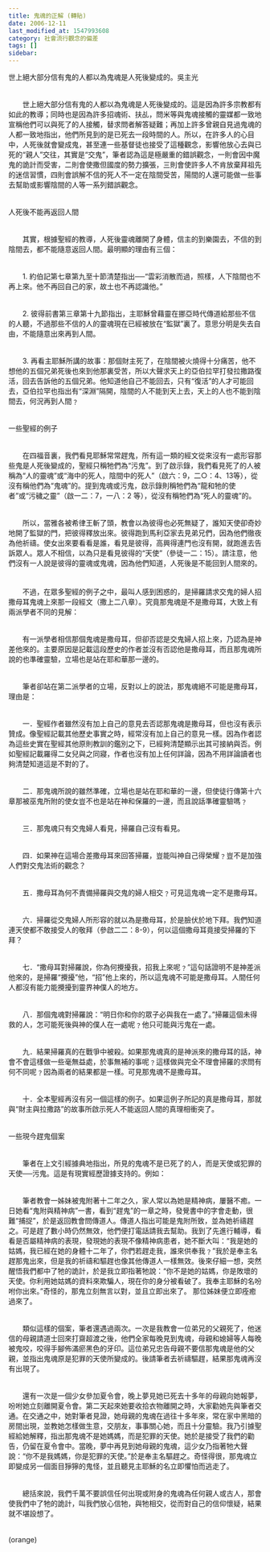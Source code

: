 ```yaml
---
title: 鬼魂的正解 (轉貼)
date: 2006-12-11
last_modified_at: 1547993608
category: 社會流行觀念的偏差
tags: []
sidebar: 
---
```


<p>世上絕大部分信有鬼的人都以為鬼魂是人死後變成的。<!--more-->吳主光<br/><br/><br/>　　世上絕大部分信有鬼的人都以為鬼魂是人死後變成的。這是因為許多宗教都有如此的教導；同時也是因為許多招魂術、扶乩，問米等與鬼魂接觸的靈媒都一致地宣稱他們可以與死了的人接觸，替求問者解答疑難；再加上許多曾親自見過鬼魂的人都一致地指出，他們所見到的是已死去一段時間的人。所以，在許多人的心目中，人死後就會變成鬼，甚至連一些基督徒也接受了這種觀念，影響他放心去與已死的“親人”交往，其實是“交鬼”，筆者認為這是極嚴重的錯誤觀念，一則會因中魔鬼的詭計而受害，二則會使撒但國度的勢力擴張，三則會使許多人不肯放棄拜祖先的迷信習慣，四則會誤解不信的死人不一定在陰間受苦，陽間的人還可能做一些事去幫助或影響陰間的人等一系列錯誤觀念。 <br/><br/><br/>人死後不能再返回人間 <br/><br/><br/>　　其實，根據聖經的教導，人死後靈魂離開了身體，信主的到樂園去，不信的到陰間去，都不能隨意返回人間。最明顯的理由有三個： <br/><br/><br/>　　1. 約伯記第七章第九至十節清楚指出──“雲彩消散而過，照樣，人下陰間也不再上來。他不再回自己的家，故土也不再認識他。” <br/><br/><br/>　　2. 彼得前書第三章第十九節指出，主耶穌曾藉靈在挪亞時代傳道給那些不信的人聽，不過那些不信的人的靈魂現在已經被放在“監獄”裏了。意思分明是失去自由，不能隨意出來再到人間。 <br/><br/><br/>　　3. 再看主耶穌所講的故事：那個財主死了，在陰間被火燒得十分痛苦，他不想他的五個兄弟死後也來到他那裏受苦，所以大聲求天上的亞伯拉罕打發拉撒路復活，回去告訴他的五個兄弟。他知道他自己不能回去，只有“復活”的人才可能回去，亞伯拉罕也指出有“深淵”隔開，陰間的人不能到天上去，天上的人也不能到陰間去，何況再到人間﹖ <br/><br/><br/>一些聖經的例子 <br/><br/><br/>　　在四福音裏，我們看見耶穌常常趕鬼，所有這一類的經文從來沒有一處形容那些鬼是人死後變成的，聖經只稱牠們為“污鬼”。到了啟示錄，我們看見死了的人被稱為“人的靈魂”或“海中的死人，陰間中的死人”（啟六：9，二○：4、13等），從沒有稱他們為“鬼魂”的。提到鬼魂或污鬼，啟示錄則稱牠們為“龍和牠的使者”或“污穢之靈”（啟一二：7，一八：2 等），從沒有稱牠們為“死人的靈魂”的。 <br/><br/><br/>　　所以，當雅各被希律王斬了頭，教會以為彼得也必死無疑了，誰知天使卻奇妙地開了監獄的門，把彼得釋放出來。彼得跑到馬利亞家去見弟兄們，因為他們徹夜為他祈禱。使女出來要看看是誰，看見是彼得，高興得連門也沒有開，就跑進去告訴眾人。眾人不相信，以為只是看見彼得的“天使”（參徒一二：15）。請注意，他們沒有一人說是彼得的靈魂或鬼魂，因為他們知道，人死後是不能回到人間來的。 <br/><br/>　　<br/>　　不過，在眾多聖經的例子之中，最叫人感到困惑的，是掃羅請求交鬼的婦人招撒母耳鬼魂上來那一段經文（撒上二八章）。究竟那鬼魂是不是撒母耳，大致上有兩派學者不同的見解： <br/><br/><br/>　　有一派學者相信那個鬼魂是撒母耳，但卻否認是交鬼婦人招上來，乃認為是神差他來的。主要原因是記載這段歷史的作者並沒有否認他是撒母耳，而且那鬼魂所說的也準確靈驗，立場也是站在耶和華那一邊的。 <br/><br/><br/>　　筆者卻站在第二派學者的立場，反對以上的說法，那鬼魂絕不可能是撒母耳，理由是： <br/><br/><br/>　　一．聖經作者雖然沒有加上自己的意見去否認那鬼魂是撒母耳，但也沒有表示贊成。像聖經記載其他歷史事實之時，經常沒有加上自己的意見一樣。因為作者認為這些史實在聖經其他原則教訓的鑑別之下，已經夠清楚顯示出其可接納與否。例如聖經記載羅得二女兒與之同寢，作者也沒有加上任何詳論，因為不用詳論讀者也夠清楚知道這是不對的了。 <br/><br/><br/>　　二．那鬼魂所說的雖然準確，立場也是站在耶和華的一邊，但使徒行傳第十六章那被巫鬼所附的使女豈不也是站在神和保羅的一邊，而且說話準確靈驗嗎﹖ <br/><br/><br/>　　三．那鬼魂只有交鬼婦人看見，掃羅自己沒有看見。 <br/><br/><br/>　　四．如果神在這場合差撒母耳來回答掃羅，豈能叫神自己得榮耀﹖豈不是加強人們對交鬼法術的觀念？ <br/><br/><br/>　　五．撒母耳為何不責備掃羅與交鬼的婦人相交﹖可見這鬼魂一定不是撒母耳。 <br/><br/><br/>　　六．掃羅從交鬼婦人所形容的就以為是撒母耳，於是臉伏於地下拜。我們知道連天使都不敢接受人的敬拜（參啟二二：8-9），何以這個撒母耳竟接受掃羅的下拜？ <br/><br/><br/>　　七．“撒母耳對掃羅說，你為何攪擾我，招我上來呢﹖”這句話證明不是神差派他來的，是掃羅“攪擾”他，“招”他上來的，所以這鬼魂不可能是撒母耳。人間任何人都沒有能力能攪擾到靈界神僕人的地方。 <br/><br/><br/>　　八．那個鬼魂對掃羅說：“明日你和你的眾子必與我在一處了。”掃羅這個未得救的人，怎可能死後與神的僕人在一處呢﹖他只可能與污鬼在一處。 <br/><br/><br/>　　九．結果掃羅真的在戰爭中被殺。如果那鬼魂真的是神派來的撒母耳的話，神會不會這樣做一些毫無益處，於事無補的事呢﹖這樣做與完全不理會掃羅的求問有何不同呢﹖因為兩者的結果都是一樣。可見那鬼魂不是撒母耳。 <br/><br/><br/>　　十．全本聖經再沒有另一個這樣的例子。如果這例子所記的真是撒母耳，那就與“財主與拉撒路”的故事所啟示死人不能返回人間的真理相衝突了。 <br/><br/><br/>一些現今趕鬼個案 <br/><br/><br/>　　筆者在上文引經據典地指出，所見的鬼魂不是已死了的人，而是天使或犯罪的天使──污鬼。這是有現實經歷證據支持的。例如： <br/><br/><br/>　　筆者教會一姊妹被鬼附著十二年之久，家人常以為她是精神病，屢醫不癒。一日她看“鬼附與精神病”一書，看到“趕鬼”的一章之時，發覺書中的字會走動，很難“捕捉”，於是返回教會問傳道人。傳道人指出可能是鬼附所致，並為她祈禱趕之。可是趕了數小時仍然無效，他們便打電話請我去幫助。我到了先進行輔導，看看是否屬精神病的表現，發現她的表現不像精神病患者，她不斷大叫：“我是她的姑媽，我已經在她的身體十二年了，你們若趕走我，誰來供奉我﹖”我於是奉主名趕那鬼出來，但是我的祈禱和驅趕也像其他傳道人一樣無效。後來仔細一想，突然醒悟我們都中了牠的詭計，於是我立即指著牠說：“你不是她的姑媽，你是敗壞的天使。你利用她姑媽的資料來欺騙人，現在你的身分被看破了。我奉主耶穌的名吩咐你出來。”奇怪的，那鬼立刻無言以對，並且立即出來了。 那位姊妹便立即痊癒過來了。 <br/><br/><br/>　　類似這樣的個案，筆者還遇過兩次。一次是我教會一位弟兄的父親死了，他迷信的母親請道士回來打齋超渡之後，他們全家每晚見到鬼魂，母親和媳婦等人每晚被鬼咬，咬得手腳佈滿瘀黑色的牙印。這位弟兄忠告母親不要信那鬼魂是他的父親，並指出鬼魂原是犯罪的天使所變成的。後請筆者去祈禱驅趕，結果那鬼魂再沒有出現了。 <br/><br/><br/>　　還有一次是一個少女參加夏令會，晚上夢見她已死去十多年的母親向她報夢，吩咐她立刻離開夏令會。第二天起來她要收拾衣物離開之時，大家勸她先與筆者交通。在交通之中，她對筆者見證，她母親的鬼魂在過往十多年來，常在家中黑暗的房間出現，並教她怎樣做生意，交朋友，事事關心她，而且十分靈驗。我乃引據聖經給她解釋，指出那鬼魂不是她媽媽，而是犯罪的天使。她於是接受了我們的勸告，仍留在夏令會中。當晚，夢中再見到她母親的鬼魂，這少女乃指著牠大聲說：“你不是我媽媽，你是犯罪的天使。”於是奉主名驅趕之。奇怪得很，那鬼魂立即變成另一個面目猙獰的鬼怪，並且聽見主耶穌的名立即懼怕而逃走了。 <br/><br/><br/>　　總括來說，我們千萬不要誤信任何出現或附身的鬼魂為任何親人或古人，那會使我們中了牠的詭計，叫我們放心信牠，與牠相交，從而對自己的信仰懷疑，結果就不堪設想了。<br/><br/><br/>(orange)<br/></p><p> </p><br/>